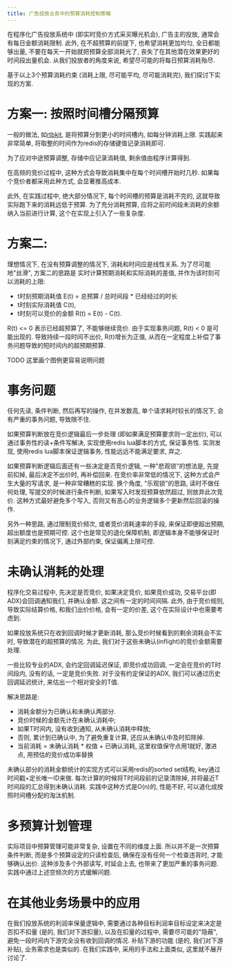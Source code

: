 ```yaml
---
title: 广告投放业务中的预算消耗控制策略
---
```


在程序化广告投放系统中 (即实时竞价方式采买曝光机会), 广告主的投放, 通常会有每日金额消耗限制.
此外, 在不超预算的前提下, 也希望消耗更加均匀, 全日都能够出量, 不要在每天一开始就把预算全部消耗光了, 丧失了在其他潜在效果更好的时间段出量机会.
从我们投放者的角度来说, 希望尽可能的将每日预算消耗殆尽.

基于以上3个预算消耗约束 (消耗上限, 尽可能平均, 尽可能消耗完), 我们探讨下实现的方案.

# 方案一: 按照时间槽分隔预算

一般的做法, 如[rtbkit](https://github.com/rtbkit/rtbkit), 是将预算分到更小的时间槽内, 如每分钟消耗上限.
实践起来非常简单, 将取整的时间作为redis的存储键值记录消耗即可.

为了应对中途预算调整, 存储中应记录消耗值, 剩余值由程序计算得到.

在高频的竞价过程中, 这种方式会导致消耗集中在每个时间槽开始时几秒. 如果每个竞价者都采用此种方式, 会显著推高成本.

此外, 在实践过程中, 绝大部分情况下, 每个时间槽的预算是消耗不完的, 这就导致实际跑下来的消耗远低于预算.
为了充分消耗预算, 应将之前时间段未消耗的余额纳入当前进行计算, 这个在实现上引入了一些复杂度.

# 方案二: 

理想情况下, 在没有预算调整的情况下, 消耗和时间应是线性关系.
为了尽可能地"丝滑", 方案二的思路是 实时计算预期消耗和实际消耗的差值, 并作为该时刻可以消耗的上限:

- t时刻预期消耗值 E(t) = 总预算 / 总时间段 * 已经经过的时长
- t时刻实际消耗值 C(t),
- t时刻可以竞价的金额 R(t) = E(t) - C(t).

R(t) <= 0 表示已经超预算了, 不能够继续竞价. 由于实现事务问题, R(t) < 0 是可能出现的.
导致持续一段时间不出价, R(t)增长为正值, 从而在一定程度上补偿了事务问题导致的短时间内的超预期预算.

TODO 这里画个图例更容易说明问题

# 事务问题

任何先读, 条件判断, 然后再写的操作, 在并发数高, 单个请求耗时较长的情况下, 会有严重的事务问题, 导致限不住.

如果预算判断放在竞价逻辑最后一步处理 (即如果满足预算要求则一定出价),
可以通过事务性的读+条件写解决, 实现使用redis lua脚本的方式, 保证事务性.
实测发现, 使用redis lua脚本保证逻辑事务, 性能远远不能满足要求, 弃之.

如果预算判断逻辑后面还有一些决定是否竞价逻辑, 一种"悲观锁"的想法是, 先提前扣掉, 最后决定不出价时, 再补偿回来.
在竞价率非常低的情况下, 这种方式会产生大量的写请求, 是一种非常糟糕的实现. 
换个角度, "乐观锁"的思路, 读时不做任何处理, 写提交的时候进行条件判断, 如果写入时发现预算依然超过, 则放弃此次竞价.
这种方式最好避免多个写入, 否则又有恶心的业务逻辑多个更新然后回滚的操作.

另外一种思路, 通过限制竞价频次, 或者竞价消耗速率的手段, 来保证即便超出预期, 超出额度也是预期可控. 
这个也是常见的退化保障机制, 即逻辑本身不能够保证时刻满足约束的情况下, 通过外部约束, 保证偏离上限可控.

# 未确认消耗的处理

程序化交易过程中, 先决定是否竞价, 如果决定竞价, 如果竞价成功, 交易平台(即ADX)会回调通知我们, 并确认金额.
这之间有一定的时间间隔.
此外, 由于竞价规则, 导致实际结算价格, 和我们出价价格, 会有一定的价差, 这个在实际设计中也需要考虑到.

如果投放系统只在收到回调时候才更新消耗,
那么竞价时候看到的剩余消耗会不实时, 导致潜在的超预算的情况.
为此, 我们对于这些未确认(inflight)的竞价金额需要处理.

一些比较专业的ADX, 会约定回调延迟保证, 即竞价成功回调, 一定会在竞价的T时间段内, 没有的话, 一定是竞价失败. 
对于没有约定保证的ADX, 我们可以通过历史回调延迟统计, 来估出一个相对安全的T值.

解决思路是: 

- 消耗金额分为已确认和未确认两部分.
- 竞价时候的金额先计在未确认消耗中;
- 如果T时间内, 没有收到通知, 从未确认消耗中释放;
- 否则, 累计到已确认中, 为了避免重复计算, 还应从未确认中及时扣除掉.
- 当前消耗 = 未确认消耗 * 权值 + 已确认消耗, 这里权值保守点用1就好, 激进点, 用预估的竞价成功率替换

未确认部分的消耗金额统计的实现方式可以采用redis的sorted set结构, key通过时间戳+定长唯一ID来做.
每次计算的时候将T时间段前的记录清除掉, 并将最近T时间段的汇总得到未确认消耗.
实践中这种方式是O(n)的, 性能不好, 可以退化成按照时间槽分配的淘汰机制.

# 多预算计划管理

实际项目中预算管理可能非常复杂, 设置在不同的维度上面. 
所以并不是一次预算条件判断, 而是多个预算设定的只读检查后, 确保在没有任何一个检查违背时, 才能够确认出价.
这种涉及多个外部读写, 时延会上去, 也带来了更加严重的事务问题. 实践中通过上述空频次的方式缓解问题.

# 在其他业务场景中的应用

在我们投放系统的利润率保量逻辑中, 需要通过各种目标利润率目标设定来决定是否扣不扣量 (是的, 我们对下游扣量),
以及在扣量的过程中, 需要尽可能的"隐蔽", 避免一段时间内下游完全没有收到回调的情况. 
补贴下游的功能 (是的, 我们对下游补贴), 业务需求也是类似的.
在我们实践中, 采用的手法和上面类似, 这里就不展开讨论了.


